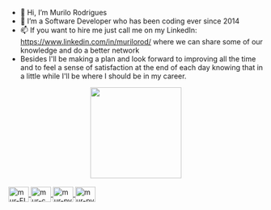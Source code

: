 - 👋 Hi, I’m Murilo Rodrigues
- 🌱 I’m a Software Developer who has been coding ever since 2014
- 📫 If you want to hire me just call me on my LinkedIn: https://www.linkedin.com/in/murilorod/ where we can share some of our knowledge and do a better network
- Besides I'll be making a plan and look forward to improving all the time and to feel a sense of satisfaction at the end of each day knowing that in a   little while I'll be where I should be in my career.

<div align="center">
  <a href="https://github.com/Murilou170">
  <img height="180em" src="https://github-readme-stats.vercel.app/api/top-langs/?username=Murilou170&layout=compact&langs_count=7&theme=dark"/>
</div>
  
<div style="display: inline_block"><br>
  <img align="center" alt="mur-FL" height="30" width="40" src="https://cdn.jsdelivr.net/gh/devicons/devicon/icons/flutter/flutter-original.svg">
  <img align="center" alt="mur-c" height="30" width="40" src="https://cdn.jsdelivr.net/gh/devicons/devicon/icons/c/c-original.svg">
  <img align="center" alt="mur-py" height="30" width="40" src="https://cdn.jsdelivr.net/gh/devicons/devicon/icons/python/python-plain.svg">
  <img align="center" alt="mur-py" height="30" width="40" src="https://as1.ftcdn.net/v2/jpg/03/04/97/12/1000_F_304971233_mQ4xlfnBGSszgzJPYzQnZtWI04ZNmuuP.jpg">
  
  
  
